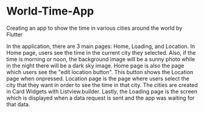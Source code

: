 # World-Time-App
Creating an app to show the time in various cities around the world by Flutter

In the application, there are 3 main pages: Home, Loading, and Location.
In Home page, users see the time in the current city they selected. Also, if the time is morning or noon, the background image will be a sunny photo while in the night there will be a dark sky image.
  Home page is also the page which users see the "edit location button". This button shows the Location page when onpressed.
Location page is the page where users select the city that they want in order to see the time in that city. The cities are created in Card Widgets with Listview.builder.
Lastly, the Loading page is the screen which is displayed when a data request is sent and the app was waiting for that data.
